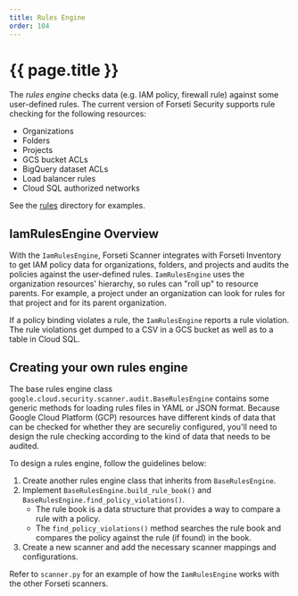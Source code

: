 ```yaml
---
title: Rules Engine
order: 104
---
```

# {{ page.title }}

The *rules engine* checks data (e.g. IAM policy, firewall rule) against
some user-defined rules. The current version of Forseti Security supports rule checking
for the following resources:

* Organizations
* Folders
* Projects
* GCS bucket ACLs
* BigQuery dataset ACLs
* Load balancer rules
* Cloud SQL authorized networks

See the [rules](https://github.com/GoogleCloudPlatform/forseti-security/tree/dev/rules) 
directory for examples.

## IamRulesEngine Overview

With the `IamRulesEngine`, Forseti Scanner integrates with Forseti Inventory to
get IAM policy data for organizations, folders, and projects and audits the policies 
against the user-defined rules. `IamRulesEngine` uses the organization resources' hierarchy, so
rules can "roll up" to resource parents. For example, a project under an
organization can look for rules for that project and for its parent
organization.

If a policy binding violates a rule, the `IamRulesEngine` reports a rule violation.
The rule violations get dumped to a CSV in a GCS bucket as well as to a table in Cloud SQL.

## Creating your own rules engine

The base rules engine class
`google.cloud.security.scanner.audit.BaseRulesEngine` contains some generic
methods for loading rules files in YAML or JSON format. Because Google Cloud
Platform (GCP) resources have different kinds of data that can be checked for 
whether they are secureliy configured, you'll need to design the rule checking 
according to the kind of data that needs to be audited.

To design a rules engine, follow the guidelines below:

1.  Create another rules engine class that inherits from `BaseRulesEngine`.
1.  Implement `BaseRulesEngine.build_rule_book()` and
    `BaseRulesEngine.find_policy_violations()`.
    *   The rule book is a data structure that provides a way to compare a rule
        with a policy.
    *   The `find_policy_violations()` method searches the rule book and
        compares the policy against the rule (if found) in the book.
1.  Create a new scanner and add the necessary scanner mappings and configurations.

Refer to `scanner.py` for an example of how the `IamRulesEngine` works with the 
other Forseti scanners.
